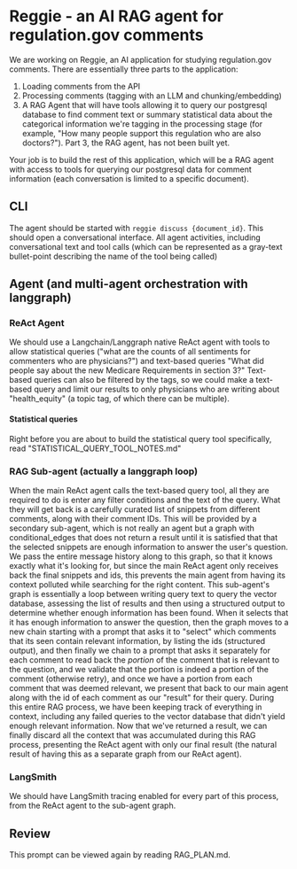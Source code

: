 # Reggie - an AI RAG agent for regulation.gov comments

 We are working on Reggie, an AI application for studying regulation.gov comments.  There are essentially three parts to the application:
 
  1. Loading comments from the API
  2. Processing comments (tagging with an LLM and chunking/embedding)
  3. A RAG Agent that will have tools allowing it to query our postgresql database to find comment text or summary statistical data about the categorical information we're tagging in the processing stage (for example, "How many people support this regulation who are also doctors?").  Part 3, the RAG agent, has not been built yet.

Your job is to build the rest of this application, which will be a RAG agent with access to tools for querying our postgresql data for comment information (each conversation is limited to a specific document).  

## CLI

The agent should be started with `reggie discuss {document_id}`.  This should open a conversational interface.  All agent activities, including conversational text and tool calls (which can be represented as a gray-text bullet-point describing the name of the tool being called)

## Agent (and multi-agent orchestration with langgraph)

### ReAct Agent

We should use a Langchain/Langgraph native ReAct agent with tools to allow statistical queries ("what are the counts of all sentiments for commenters who are physicians?") and text-based queries "What did people say about the new Medicare Requirements in section 3?"  Text-based queries can also be filtered by the tags, so we could make a text-based query and limit our results to only physicians who are writing about "health_equity" (a topic tag, of which there can be multiple).

#### Statistical queries

Right before you are about to build the statistical query tool specifically, read "STATISTICAL_QUERY_TOOL_NOTES.md"

### RAG Sub-agent (actually a langgraph loop)

When the main ReAct agent calls the text-based query tool, all they are required to do is enter any filter conditions and the text of the query.  What they will get back is a carefully curated list of snippets from different comments, along with their comment IDs.  This will be provided by a secondary sub-agent, which is not really an agent but a graph with conditional_edges that does not return a result until it is satisfied that that the selected snippets are enough information to answer the user's question.  We pass the entire message history along to this graph, so that it knows exactly what it's looking for, but since the main ReAct agent only receives back the final snippets and ids, this prevents the main agent from having its context polluted while searching for the right content.  This sub-agent's graph is essentially a loop between writing query text to query the vector database, assessing the list of results and then using a structured output to determine whether enough information has been found.  When it selects that it has enough information to answer the question, then the graph moves to a new chain starting with a prompt that asks it to "select" which comments that its seen contain relevant information, by listing the ids (structured output), and then finally we chain to a prompt that asks it separately for each comment to read back the *portion* of the comment that is relevant to the question, and we validate that the portion is indeed a portion of the comment (otherwise retry), and once we have a portion from each comment that was deemed relevant, we present that back to our main agent along with the id of each comment as our "result" for their query.  During this entire RAG process, we have been keeping track of everything in context, including any failed queries to the vector database that didn't yield enough relevant information.  Now that we've returned a result, we can finally discard all the context that was accumulated during this RAG process, presenting the ReAct agent with only our final result (the natural result of having this as a separate graph from our ReAct agent). 

### LangSmith

We should have LangSmith tracing enabled for every part of this process, from the ReAct agent to the sub-agent graph.  


## Review

This prompt can be viewed again by reading RAG_PLAN.md.